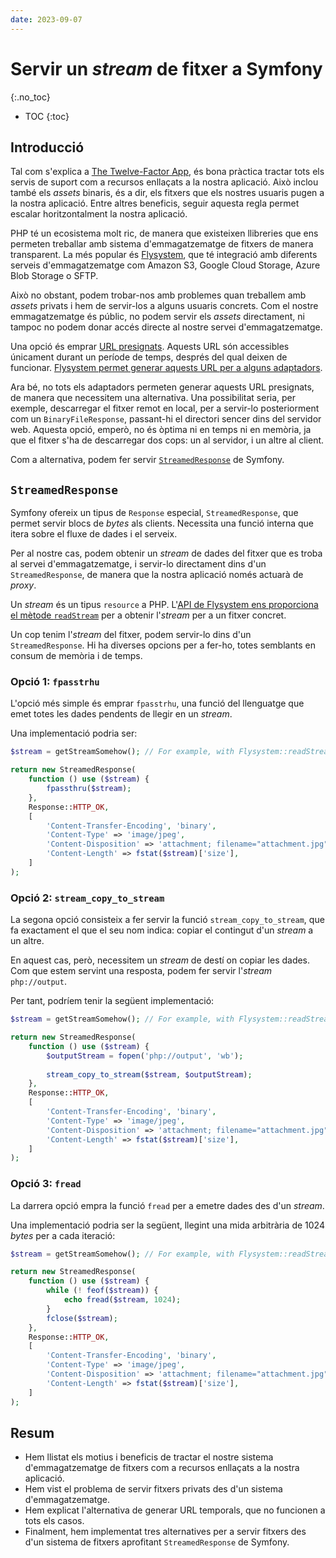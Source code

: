 ```yaml
---
date: 2023-09-07
---
```


# Servir un _stream_ de fitxer a Symfony
{:.no_toc}

* TOC
{:toc}

## Introducció

Tal com s'explica a [The Twelve-Factor App](https://12factor.net/backing-services), és bona pràctica tractar tots els
servis de suport com a recursos enllaçats a la nostra aplicació. Això inclou també els _assets_ binaris, és a dir, els
fitxers que els nostres usuaris pugen a la nostra aplicació. Entre altres beneficis, seguir aquesta regla permet escalar
horitzontalment la nostra aplicació.

PHP té un ecosistema molt ric, de manera que existeixen llibreries que ens permeten treballar amb sistema
d'emmagatzematge de fitxers de manera transparent. La més popular
és [Flysystem](https://flysystem.thephpleague.com/docs/), que té integració amb diferents serveis d'emmagatzematge com
Amazon S3, Google Cloud Storage, Azure Blob Storage o SFTP.

Això no obstant, podem trobar-nos amb problemes quan treballem amb _assets_ privats i hem de servir-los a alguns usuaris
concrets. Com el nostre emmagatzematge és públic, no podem servir els _assets_ directament, ni tampoc no podem donar
accés directe al nostre servei d'emmagatzematge.

Una opció és
emprar [URL presignats](https://docs.aws.amazon.com/AmazonS3/latest/userguide/ShareObjectPreSignedURL.html). Aquests URL
són accessibles únicament durant un període de temps, després del qual deixen de
funcionar. [Flysystem permet generar aquests URL per a alguns adaptadors](https://flysystem.thephpleague.com/docs/usage/temporary-urls/).

Ara bé, no tots els adaptadors permeten generar aquests URL presignats, de manera que necessitem una alternativa. Una
possibilitat seria, per exemple, descarregar el fitxer remot en local, per a servir-lo posteriorment com
un `BinaryFileResponse`, passant-hi el directori sencer dins del servidor web. Aquesta opció, emperò, no és òptima ni en
temps ni en memòria, ja que el fitxer s'ha de descarregar dos cops: un al servidor, i un altre al client.

Com a alternativa, podem fer
servir [`StreamedResponse`](https://symfony.com/doc/current/components/http_foundation.html#streaming-a-response) de
Symfony.

## `StreamedResponse`

Symfony ofereix un tipus de `Response` especial, `StreamedResponse`, que permet servir blocs de _bytes_ als clients.
Necessita una funció interna que itera sobre el fluxe de dades i el serveix.

Per al nostre cas, podem obtenir un _stream_ de dades del fitxer que es troba al servei d'emmagatzematge, i servir-lo
directament dins d'un `StreamedResponse`, de manera que la nostra aplicació només actuarà de _proxy_.

Un _stream_ és un tipus `resource` a PHP.
L'[API de Flysystem ens proporciona el mètode `readStream`](https://flysystem.thephpleague.com/docs/usage/filesystem-api/)
per a obtenir l'_stream_ per a un fitxer concret.

Un cop tenim l'_stream_ del fitxer, podem servir-lo dins d'un `StreamedResponse`. Hi ha diverses opcions per a fer-ho,
totes semblants en consum de memòria i de temps.

### Opció 1: `fpasstrhu`

L'opció més simple és emprar `fpasstrhu`, una funció del llenguatge que emet totes les dades pendents de llegir en un
_stream_.

Una implementació podria ser:

```php
$stream = getStreamSomehow(); // For example, with Flysystem::readStream();

return new StreamedResponse(
    function () use ($stream) {
        fpassthru($stream);
    },
    Response::HTTP_OK,
    [
        'Content-Transfer-Encoding', 'binary',
        'Content-Type' => 'image/jpeg',
        'Content-Disposition' => 'attachment; filename="attachment.jpg"',
        'Content-Length' => fstat($stream)['size'],
    ]
);

```

### Opció 2: `stream_copy_to_stream`

La segona opció consisteix a fer servir la funció `stream_copy_to_stream`, que fa exactament el que el seu nom indica:
copiar el contingut d'un _stream_ a un altre.

En aquest cas, però, necessitem un _stream_ de destí on copiar les dades. Com que estem servint una resposta, podem fer
servir l'_stream_ `php://output`.

Per tant, podríem tenir la següent implementació:

```php
$stream = getStreamSomehow(); // For example, with Flysystem::readStream();

return new StreamedResponse(
    function () use ($stream) {
        $outputStream = fopen('php://output', 'wb');
        
        stream_copy_to_stream($stream, $outputStream);
    },
    Response::HTTP_OK,
    [
        'Content-Transfer-Encoding', 'binary',
        'Content-Type' => 'image/jpeg',
        'Content-Disposition' => 'attachment; filename="attachment.jpg"',
        'Content-Length' => fstat($stream)['size'],
    ]
);

```

### Opció 3: `fread`

La darrera opció empra la funció `fread` per a emetre dades des d'un _stream_.

Una implementació podria ser la següent, llegint una mida arbitrària de 1024 _bytes_ per a cada iteració:

```php
$stream = getStreamSomehow(); // For example, with Flysystem::readStream();

return new StreamedResponse(
    function () use ($stream) {
        while (! feof($stream)) {
            echo fread($stream, 1024);
        }
        fclose($stream);
    },
    Response::HTTP_OK,
    [
        'Content-Transfer-Encoding', 'binary',
        'Content-Type' => 'image/jpeg',
        'Content-Disposition' => 'attachment; filename="attachment.jpg"',
        'Content-Length' => fstat($stream)['size'],
    ]
);

```

## Resum

- Hem llistat els motius i beneficis de tractar el nostre sistema d'emmagatzematge de fitxers com a recursos enllaçats a la nostra aplicació.
- Hem vist el problema de servir fitxers privats des d'un sistema d'emmagatzematge.
- Hem explicat l'alternativa de generar URL temporals, que no funcionen a tots els casos.
- Finalment, hem implementat tres alternatives per a servir fitxers des d'un sistema de fitxers aprofitant `StreamedResponse` de Symfony.